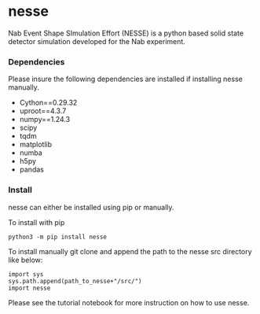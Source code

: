 # nesse
Nab Event Shape SImulation Effort (NESSE) is a python based solid state detector simulation developed for the Nab experiment. 


### Dependencies
Please insure the following dependencies are installed if installing nesse manually.

- Cython==0.29.32
- uproot==4.3.7
- numpy==1.24.3
- scipy
- tqdm
- matplotlib
- numba
- h5py
- pandas


### Install
nesse can either be installed using pip or manually.

To install with pip 

```
python3 -m pip install nesse
```

To install manually git clone and append the path to the nesse src directory like below:
```
import sys
sys.path.append(path_to_nesse+"/src/")
import nesse
```

Please see the tutorial notebook for more instruction on how to use nesse. 
